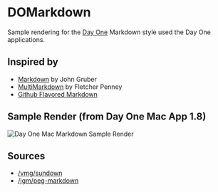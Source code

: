 # DOMarkdown

Sample rendering for the [Day One](http://dayoneapp.com) Markdown style used the Day One applications. 

## Inspired by

- [Markdown](http://daringfireball.net/projects/markdown/) by John Gruber
- [MultiMarkdown](http://fletcherpenney.net/multimarkdown/) by Fletcher Penney
- [Github Flavored Markdown](https://help.github.com/articles/github-flavored-markdown)

## Sample Render (from Day One Mac App 1.8)

![Day One Mac Markdown Sample Render](https://dl.dropboxusercontent.com/u/5401398/2013-Public/DOMarkdown-MacRenderSample.png)


## Sources

- [/vmg/sundown](https://github.com/vmg/sundown)
- [/jgm/peg-markdown](https://github.com/jgm/peg-markdown)
